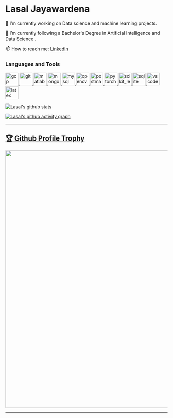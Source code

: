 # Lasal Jayawardena

<div style="dislay:flex; flex-direction:column">


🔭 I’m currently working on Data science and machine learning projects.

🌱 I’m currently following a Bachelor's Degree in Artificial Intelligence and Data Science .

<!-- 👯 I’m looking to collaborate on open source projects and any data related or web projects as well.

🤔 I’m looking for help with improving my skills as a developer and a data scientist.

💬 Ask me about anything... Netflix Movies, chess and obviously any software related topic. -->

📫 How to reach me: <a href="https://www.linkedin.com/in/lasal-jayawardena-3b5b73195/">LinkedIn<a/>


<h3 align="left">Languages and Tools</h3>


<a href="https://cloud.google.com" target="_blank"> <img src="https://www.vectorlogo.zone/logos/google_cloud/google_cloud-icon.svg" alt="gcp" width="40" height="40"/> </a>
<a href="https://git-scm.com/" target="_blank"> <img src="https://www.vectorlogo.zone/logos/git-scm/git-scm-icon.svg" alt="git" width="40" height="40"/> </a>  <a href="https://www.mathworks.com/" target="_blank"> <img src="https://upload.wikimedia.org/wikipedia/commons/thumb/2/21/Matlab_Logo.png/668px-Matlab_Logo.png" alt="matlab" width="40" height="40"/> </a>
<a href="https://www.mongodb.com/" target="_blank"> <img src="https://img.icons8.com/color/452/mongodb.png" alt="mongodb" width="40" height="40"/> </a> <a href="https://www.mysql.com/" target="_blank"> <img src="https://www.flaticon.com/svg/static/icons/svg/919/919836.svg" alt="mysql" width="40" height="40"/> </a> <a href="https://opencv.org/" target="_blank"> <img src="https://www.vectorlogo.zone/logos/opencv/opencv-icon.svg" alt="opencv" width="40" height="40"/> </a><a href="https://postman.com" target="_blank"> <img src="https://www.vectorlogo.zone/logos/getpostman/getpostman-icon.svg" alt="postman" width="40" height="40"/> </a> <a href="https://www.python.org" target="_blank">  </a> <a href="https://pytorch.org/" target="_blank"> <img src="https://www.vectorlogo.zone/logos/pytorch/pytorch-icon.svg" alt="pytorch" width="40" height="40"/> </a> <a href="https://scikit-learn.org/" target="_blank"> <img src="https://upload.wikimedia.org/wikipedia/commons/0/05/Scikit_learn_logo_small.svg" alt="scikit_learn" width="40" height="40"/> </a> <a href="https://www.sqlite.org/" target="_blank"> <img src="https://www.vectorlogo.zone/logos/sqlite/sqlite-icon.svg" alt="sqlite" width="40" height="40"/>
<a href="https://code.visualstudio.com/" target="_blank"> <img src="https://user-images.githubusercontent.com/674621/71187801-14e60a80-2280-11ea-94c9-e56576f76baf.png" alt="vscode" width="40" height="40"/> 
<a href="https://www.latex-project.org/" target="_blank"> <img src="https://i.ibb.co/5T3r3QH/latex-2.png" alt="latex" width="40" height="40"/>  </a>  
  </p>

  
    
![Lasal's github stats](https://github-readme-stats.vercel.app/api?username=LasalJayawardena&hide=issues,contribs&count_private=true&show_icons=true&theme=algolia)
<!-- 
![Top Langs](https://github-readme-stats.vercel.app/api/top-langs/?username=LasalJayawardena&layout=compact&theme=algolia)
</div> -->
  
  
  [![Lasal's github activity graph](https://activity-graph.herokuapp.com/graph?username=LasalJayawardena&theme=react-dark)](https://lasaljayawardena.github.io/)
<hr>
 <a href="https://github.com/ryo-ma/github-profile-trophy"><h2>🏆 Github Profile Trophy</h2></a>
<a href="https://github.com/ryo-ma/github-profile-trophy">
  <img width=800 src="https://github-profile-trophy.vercel.app/?username=LasalJayawardena&column=8&theme=gruvbox&no-frame=true&title=Joined2020,Commit,Repositories"/>
</a>
  <hr>
